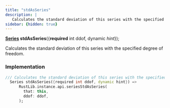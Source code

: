 ```yaml
---
title: "stdAsSeries"
description: |
   Calculates the standard deviation of this series with the specified degree of freedom.
sidebar: {hidden: true}
---
```

<span class="dart-code"><strong>[Series] stdAsSeries</strong>({<span class="nobr"><strong>required</strong> int ddof</span>, <span class="nobr">dynamic <i>hint</i></span>});</span>

 Calculates the standard deviation of this series with the specified degree of freedom.
### Implementation
```dart
/// Calculates the standard deviation of this series with the specified degree of freedom.
  Series stdAsSeries({required int ddof, dynamic hint}) =>
      RustLib.instance.api.seriesStdAsSeries(
        that: this,
        ddof: ddof,
      );
```

[Series]: /reference/classes/series
[dynamic]: #